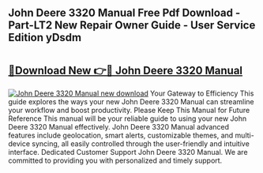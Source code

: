 ## John Deere 3320 Manual Free Pdf Download - Part-LT2 New Repair Owner Guide - User Service Edition yDsdm

# <h2><a href="http://bc16143.oget.top/?id=John+Deere+3320+Manual">🔗Download New 👉🔴 John Deere 3320 Manual</a></h2>

[![John Deere 3320 Manual new download](https://i.imgur.com/5g1atiW.png)](http://bc16143.oget.top/?id=John+Deere+3320+Manual)
Your Gateway to Efficiency This guide explores the ways your new John Deere 3320 Manual can streamline your workflow and boost productivity. Please Keep This Manual for Future Reference This manual will be your reliable guide to using your new John Deere 3320 Manual effectively. John Deere 3320 Manual advanced features include geolocation, smart alerts, customizable themes, and multi-device syncing, all easily controlled through the user-friendly and intuitive interface. Dedicated Customer Support John Deere 3320 Manual. We are committed to providing you with personalized and timely support.
